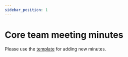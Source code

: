 ```yaml
---
sidebar_position: 1
---
```

# Core team meeting minutes

Please use the [template](https://github.com/conda-forge/conda-forge.github.io/tree/master/misc/DEV_MEETING_TEMPLATE.md) for adding new minutes.
